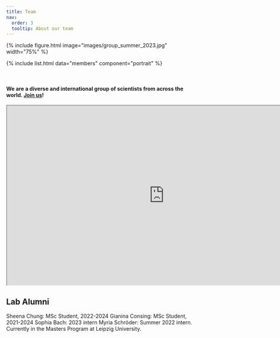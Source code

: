 ```yaml
---
title: Team
nav:
  order: 3
  tooltip: About our team
---
```



{% include figure.html image="images/group_summer_2023.jpg" width="75%" %}



{% include list.html data="members" component="portrait" %}


<br>

#### We are a diverse and international group of scientists from across the world. [Join us](https://brennan-research.github.io/join/)!

<iframe src="https://www.google.com/maps/d/u/0/embed?mid=1Bdh_I8l5VPdbHLn5v6wi8Lq_fwgjOEA&ehbc=2E312F" width="840" height="480"></iframe>



## Lab Alumni

Sheena Chung: MSc Student, 2022-2024
Gianina Consing: MSc Student, 2021-2024
Sophia Bach: 2023 intern
Myria Schröder: Summer 2022 intern. Currently in the Masters Program at Leipzig University.
